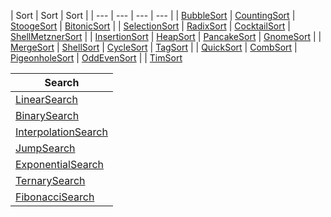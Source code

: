 | Sort | Sort | Sort |
| --- | --- | --- | --- |
| [BubbleSort](/Algorithms/BubbleSort) | [CountingSort](/Algorithms/CountingSort) | [StoogeSort](/Algorithms/StoogeSort) | [BitonicSort](/Algorithms/BitonicSort) |
| [SelectionSort](/Algorithms/SelectionSort) | [RadixSort](/Algorithms/RadixSort) | [CocktailSort](/Algorithms/CocktailSort) | [ShellMetznerSort](/Algorithms/ShellMetznerSort) |
| [InsertionSort](/Algorithms/InsertionSort) | [HeapSort](/Algorithms/HeapSort) | [PancakeSort](/Algorithms/PancakeSort) | [GnomeSort](/Algorithms/GnomeSort) |
| [MergeSort](/Algorithms/MergeSort) | [ShellSort](/Algorithms/ShellSort) | [CycleSort](/Algorithms/CycleSort) | [TagSort](/Algorithms/TagSort) |
| [QuickSort](/Algorithms/QuickSort) | [CombSort](/Algorithms/CombSort) | [PigeonholeSort](/Algorithms/PigeonholeSort) | [OddEvenSort](/Algorithms/OddEvenSort) |
| [TimSort](/Algorithms/TimSort)

| Search |
| --- |
| [LinearSearch](/Algorithms/LinearSearch)
| [BinarySearch](/Algorithms/BinarySearch)
| [InterpolationSearch](/Algorithms/InterpolationSearch)
| [JumpSearch](/Algorithms/JumpSearch)
| [ExponentialSearch](/Algorithms/ExponentialSearch)
| [TernarySearch](/Algorithms/TernarySearch)
| [FibonacciSearch](/Algorithms/FibonacciSearch)
